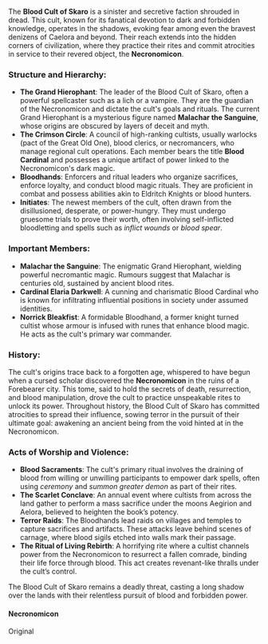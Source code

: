 The **Blood Cult of Skaro** is a sinister and secretive faction shrouded in dread. This cult, known for its fanatical devotion to dark and forbidden knowledge, operates in the shadows, evoking fear among even the bravest denizens of Caelora and beyond. Their reach extends into the hidden corners of civilization, where they practice their rites and commit atrocities in service to their revered object, the **Necronomicon**.

### Structure and Hierarchy:
- **The Grand Hierophant**: The leader of the Blood Cult of Skaro, often a powerful spellcaster such as a lich or a vampire. They are the guardian of the Necronomicon and dictate the cult's goals and rituals. The current Grand Hierophant is a mysterious figure named **Malachar the Sanguine**, whose origins are obscured by layers of deceit and myth.
- **The Crimson Circle**: A council of high-ranking cultists, usually warlocks (pact of the Great Old One), blood clerics, or necromancers, who manage regional cult operations. Each member bears the title **Blood Cardinal** and possesses a unique artifact of power linked to the Necronomicon's dark magic.
- **Bloodhands**: Enforcers and ritual leaders who organize sacrifices, enforce loyalty, and conduct blood magic rituals. They are proficient in combat and possess abilities akin to Eldritch Knights or blood hunters.
- **Initiates**: The newest members of the cult, often drawn from the disillusioned, desperate, or power-hungry. They must undergo gruesome trials to prove their worth, often involving self-inflicted bloodletting and spells such as *inflict wounds* or *blood spear*.

### Important Members:
- **Malachar the Sanguine**: The enigmatic Grand Hierophant, wielding powerful necromantic magic. Rumours suggest that Malachar is centuries old, sustained by ancient blood rites.
- **Cardinal Elaria Darkwell**: A cunning and charismatic Blood Cardinal who is known for infiltrating influential positions in society under assumed identities.
- **Norrick Bleakfist**: A formidable Bloodhand, a former knight turned cultist whose armour is infused with runes that enhance blood magic. He acts as the cult's primary war commander.

### History:
The cult's origins trace back to a forgotten age, whispered to have begun when a cursed scholar discovered the **Necronomicon** in the ruins of a Forebearer city. This tome, said to hold the secrets of death, resurrection, and blood manipulation, drove the cult to practice unspeakable rites to unlock its power. Throughout history, the Blood Cult of Skaro has committed atrocities to spread their influence, sowing terror in the pursuit of their ultimate goal: awakening an ancient being from the void hinted at in the Necronomicon.

### Acts of Worship and Violence:
- **Blood Sacraments**: The cult's primary ritual involves the draining of blood from willing or unwilling participants to empower dark spells, often using *ceremony* and *summon greater demon* as part of their rites.
- **The Scarlet Conclave**: An annual event where cultists from across the land gather to perform a mass sacrifice under the moons Aegirion and Aelora, believed to heighten the book’s potency.
- **Terror Raids**: The Bloodhands lead raids on villages and temples to capture sacrifices and artifacts. These attacks leave behind scenes of carnage, where blood sigils etched into walls mark their passage.
- **The Ritual of Living Rebirth**: A horrifying rite where a cultist channels power from the Necronomicon to resurrect a fallen comrade, binding their life force through blood. This act creates revenant-like thralls under the cult’s control.

The Blood Cult of Skaro remains a deadly threat, casting a long shadow over the lands with their relentless pursuit of blood and forbidden power.




#### Necronomicon

Original 